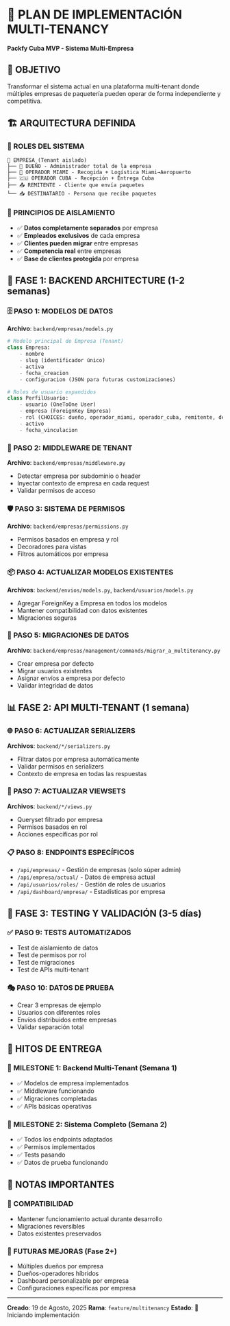 # 🏢 PLAN DE IMPLEMENTACIÓN MULTI-TENANCY

**Packfy Cuba MVP - Sistema Multi-Empresa**

## 🎯 OBJETIVO

Transformar el sistema actual en una plataforma multi-tenant donde múltiples empresas de paquetería pueden operar de forma independiente y competitiva.

## 🏗️ ARQUITECTURA DEFINIDA

### 👥 ROLES DEL SISTEMA

```
🏢 EMPRESA (Tenant aislado)
├── 👑 DUEÑO - Administrador total de la empresa
├── 🚛 OPERADOR MIAMI - Recogida + Logística Miami→Aeropuerto
├── 🇨🇺 OPERADOR CUBA - Recepción + Entrega Cuba
├── 📤 REMITENTE - Cliente que envía paquetes
└── 📥 DESTINATARIO - Persona que recibe paquetes
```

### 🔐 PRINCIPIOS DE AISLAMIENTO

- ✅ **Datos completamente separados** por empresa
- ✅ **Empleados exclusivos** de cada empresa
- ✅ **Clientes pueden migrar** entre empresas
- ✅ **Competencia real** entre empresas
- ✅ **Base de clientes protegida** por empresa

## 📅 FASE 1: BACKEND ARCHITECTURE (1-2 semanas)

### 🗄️ PASO 1: MODELOS DE DATOS

**Archivo**: `backend/empresas/models.py`

```python
# Modelo principal de Empresa (Tenant)
class Empresa:
    - nombre
    - slug (identificador único)
    - activa
    - fecha_creacion
    - configuracion (JSON para futuras customizaciones)

# Roles de usuario expandidos
class PerfilUsuario:
    - usuario (OneToOne User)
    - empresa (ForeignKey Empresa)
    - rol (CHOICES: dueño, operador_miami, operador_cuba, remitente, destinatario)
    - activo
    - fecha_vinculacion
```

### 🔧 PASO 2: MIDDLEWARE DE TENANT

**Archivo**: `backend/empresas/middleware.py`

- Detectar empresa por subdominio o header
- Inyectar contexto de empresa en cada request
- Validar permisos de acceso

### 🛡️ PASO 3: SISTEMA DE PERMISOS

**Archivo**: `backend/empresas/permissions.py`

- Permisos basados en empresa y rol
- Decoradores para vistas
- Filtros automáticos por empresa

### 📦 PASO 4: ACTUALIZAR MODELOS EXISTENTES

**Archivos**: `backend/envios/models.py`, `backend/usuarios/models.py`

- Agregar ForeignKey a Empresa en todos los modelos
- Mantener compatibilidad con datos existentes
- Migraciones seguras

### 🔄 PASO 5: MIGRACIONES DE DATOS

**Archivo**: `backend/empresas/management/commands/migrar_a_multitenancy.py`

- Crear empresa por defecto
- Migrar usuarios existentes
- Asignar envíos a empresa por defecto
- Validar integridad de datos

## 📊 FASE 2: API MULTI-TENANT (1 semana)

### 🌐 PASO 6: ACTUALIZAR SERIALIZERS

**Archivos**: `backend/*/serializers.py`

- Filtrar datos por empresa automáticamente
- Validar permisos en serializers
- Contexto de empresa en todas las respuestas

### 🔗 PASO 7: ACTUALIZAR VIEWSETS

**Archivos**: `backend/*/views.py`

- Queryset filtrado por empresa
- Permisos basados en rol
- Acciones específicas por rol

### 📋 PASO 8: ENDPOINTS ESPECÍFICOS

- `/api/empresas/` - Gestión de empresas (solo súper admin)
- `/api/empresa/actual/` - Datos de empresa actual
- `/api/usuarios/roles/` - Gestión de roles de usuarios
- `/api/dashboard/empresa/` - Estadísticas por empresa

## 🧪 FASE 3: TESTING Y VALIDACIÓN (3-5 días)

### ✅ PASO 9: TESTS AUTOMATIZADOS

- Test de aislamiento de datos
- Test de permisos por rol
- Test de migraciones
- Test de APIs multi-tenant

### 🎭 PASO 10: DATOS DE PRUEBA

- Crear 3 empresas de ejemplo
- Usuarios con diferentes roles
- Envíos distribuidos entre empresas
- Validar separación total

## 🚀 HITOS DE ENTREGA

### 🏁 MILESTONE 1: Backend Multi-Tenant (Semana 1)

- ✅ Modelos de empresa implementados
- ✅ Middleware funcionando
- ✅ Migraciones completadas
- ✅ APIs básicas operativas

### 🏁 MILESTONE 2: Sistema Completo (Semana 2)

- ✅ Todos los endpoints adaptados
- ✅ Permisos implementados
- ✅ Tests pasando
- ✅ Datos de prueba funcionando

## 📝 NOTAS IMPORTANTES

### 🔄 COMPATIBILIDAD

- Mantener funcionamiento actual durante desarrollo
- Migraciones reversibles
- Datos existentes preservados

### 🎯 FUTURAS MEJORAS (Fase 2+)

- Múltiples dueños por empresa
- Dueños-operadores híbridos
- Dashboard personalizable por empresa
- Configuraciones específicas por empresa

---

**Creado**: 19 de Agosto, 2025
**Rama**: `feature/multitenancy`
**Estado**: 🚀 Iniciando implementación
